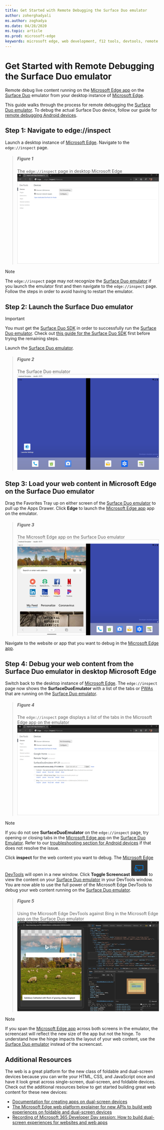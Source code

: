 ```yaml
---
title: Get Started with Remote Debugging the Surface Duo emulator
author: zoherghadyali
ms.author: zoghadya
ms.date: 04/28/2020
ms.topic: article
ms.prod: microsoft-edge
keywords: microsoft edge, web development, f12 tools, devtools, remote debugging, android, surface duo
---
```


# Get Started with Remote Debugging the Surface Duo emulator

Remote debug live content running on the [Microsoft Edge app][AndroidEdge] on the [Surface Duo][SurfaceDuo] emulator from your desktop instance of [Microsoft Edge][DesktopEdge].

This guide walks through the process for remote debugging the [Surface Duo emulator][DuoEmulator]. To debug the actual Surface Duo device, follow our guide for [remote debugging Android devices][RemoteDebuggingAndroid].

## Step 1: Navigate to edge://inspect

Launch a desktop instance of [Microsoft Edge][DesktopEdge]. Navigate to the `edge://inspect` page. 

> ##### Figure 1  
> The `edge://inspect` page in desktop Microsoft Edge
> ![The edge://inspect page in desktop Microsoft Edge][ImageEdgeInspect]  

> [!NOTE]
> The `edge://inspect` page may not recognize the [Surface Duo emulator][DuoEmulator] if you launch the emulator first and then navigate to the `edge://inspect` page. Follow the steps in order to avoid having to restart the emulator.

## Step 2: Launch the Surface Duo emulator

> [!IMPORTANT]
> You must get the [Surface Duo SDK][DuoSdk] in order to successfully run the [Surface Duo emulator][DuoEmulator]. Check out [this guide for the Surface Duo SDK][DuoSdkdocs] first before trying the remaining steps.

Launch the [Surface Duo emulator][DuoEmulator].

> ##### Figure 2
> The Surface Duo emulator
> ![The Surface Duo emulator][ImageDuoEmulator]  

## Step 3: Load your web content in Microsoft Edge on the Surface Duo emulator

Drag the Favorites Tray up on either screen of the [Surface Duo emulator][DuoEmulator] to pull up the Apps Drawer. Click **Edge** to launch the [Microsoft Edge app][AndroidEdge] app on the emulator.

> ##### Figure 3
> The Microsoft Edge app on the Surface Duo emulator
> ![The Microsoft Edge app on the Surface Duo emulator][ImageDuoEmulatorEdge]  

Navigate to the website or app that you want to debug in the [Microsoft Edge app][AndroidEdge].

## Step 4: Debug your web content from the Surface Duo emulator in desktop Microsoft Edge

Switch back to the desktop instance of [Microsoft Edge][DesktopEdge]. The `edge://inspect` page now shows the **SurfaceDuoEmulator** with a list of the tabs or [PWAs][PwaDocs] that are running on the [Surface Duo emulator][DuoEmulator].

> ##### Figure 4
> The `edge://inspect` page displays a list of the tabs in the Microsoft Edge app on the emulator
> ![The edge://inspect page displays a list of the tabs in the Microsoft Edge app on the emulator][ImageEdgeInspectTargets]  

> [!NOTE]
> If you do not see **SurfaceDuoEmulator** on the `edge://inspect` page, try opening or closing tabs in the [Microsoft Edge app][AndroidEdge] on the [Surface Duo Emulator][DuoEmulator]. Refer to our [troubleshooting section for Android devices][TroubleshootingAndroid] if that does not resolve the issue.

Click **inspect** for the web content you want to debug. The [Microsoft Edge DevTools][DevToolsDocs] will open in a new window. Click **Toggle Screencast** ![Toggle Screencast][ImageToggleScreencastIcon] to view the content on your [Surface Duo emulator][DuoEmulator] in your DevTools window. You are now able to use the full power of the Microsoft Edge DevTools to debug your web content running on the [Surface Duo emulator][DuoEmulator].

> ##### Figure 5
> Using the Microsoft Edge DevTools against Bing in the Microsoft Edge app on the Surface Duo emulator
> ![Using the Microsoft Edge DevTools against Bing in the Microsoft Edge app on the Surface Duo emulator][ImageDevTools]  

> [!NOTE]
> If you span the [Microsoft Edge app][AndroidEdge] across both screens in the emulator, the screencast will reflect the new size of the app but not the hinge. To understand how the hinge impacts the layout of your web content, use the [Surface Duo emulator][DuoEmulator] instead of the screencast.

## Additional Resources

The web is a great platform for the new class of foldable and dual-screen devices because you can write your HTML, CSS, and JavaScript once and have it look great across single-screen, dual-screen, and foldable devices. Check out the additional resources below to get started building great web content for these new devices:

- [Documentation for creating apps on dual-screen devices][DualScreenDocs]
- [The Microsoft Edge web platform explainer for new APIs to build web experiences on foldable and dual-screen devices][WebPlatformExplainer]
- [Recording of Microsoft 365 Developer Day session: How to build dual-screen experiences for websites and web apps][DeveloperDay]

<!-- image links -->  
[ImageEdgeInspect]: /microsoft-edge/devtools-guide-chromium/media/remote-debugging-surface-duo-inspect-page.msft.png "Figure 1: The edge://inspect page in desktop Microsoft Edge"
[ImageDuoEmulator]: /microsoft-edge/devtools-guide-chromium/media/remote-debugging-surface-duo-emulator.msft.png "Figure 2: The Surface Duo emulator"
[ImageDuoEmulatorEdge]: /microsoft-edge/devtools-guide-chromium/media/remote-debugging-surface-duo-emulator-edge.msft.png "Figure 3: The Microsoft Edge app on the Surface Duo emulator"
[ImageEdgeInspectTargets]: /microsoft-edge/devtools-guide-chromium/media/remote-debugging-surface-duo-inspect-page-with-targets.msft.png "Figure 4: The edge://inspect page displays a list of the tabs in the Microsoft Edge app on the emulator"
[ImageToggleScreencastIcon]: images/toggle-screencast-icon.msft.png
[ImageDevTools]: /microsoft-edge/devtools-guide-chromium/media/remote-debugging-surface-duo-devtools.msft.png "Figure 5: Using the Microsoft Edge DevTools against Bing in the Microsoft Edge app on the Surface Duo emulator"

<!-- links -->  
[RemoteDebuggingAndroid]: /microsoft-edge/devtools-guide-chromium/remote-debugging/index "Get Started with Remote Debugging Android Devices"
[PwaDocs]: /microsoft-edge/progressive-web-apps-chromium/index "Progressive Web Apps on Windows"
[DevToolsDocs]: /microsoft-edge/devtools-guide-chromium "Microsoft Edge (Chromium) Developer Tools"
[TroubleshootingAndroid]: /microsoft-edge/devtools-guide-chromium/remote-debugging/index#troubleshooting-devtools-is-not-detecting-the-android-device "Troubleshooting: DevTools is not detecting the Android device"

[AndroidEdge]: https://play.google.com/store/apps/details?id=com.microsoft.emmx "Microsoft Edge Android app"
[SurfaceDuo]: https://www.microsoft.com/surface/devices/surface-duo "Introducing Surface Duo"
[DesktopEdge]: https://www.microsoft.com/edge/ "Introducing the new Microsoft Edge"
[DuoEmulator]: https://docs.microsoft.com/dual-screen/android/use-emulator "Use the Surface DUo emulator"
[DuoSdk]: https://www.microsoft.com/download/details.aspx?id=100847 "Surface Duo SDK Preview Release"
[DuoSdkDocs]: https://docs.microsoft.com/dual-screen/android/get-duo-sdk "Get the Surface Duo SDK"
[DualScreenDocs]: https://docs.microsoft.com/dual-screen/ "Create apps for dual-screen devices"
[WebPlatformExplainer]: https://github.com/MicrosoftEdge/MSEdgeExplainers/blob/master/Foldables/explainer.md "Web Platform Primitives for Enlightened Experiences on Foldable Devices"
[DeveloperDay]: https://youtu.be/DXrZWsqXPVc "How to build dual-screen experiences for the website and web apps"